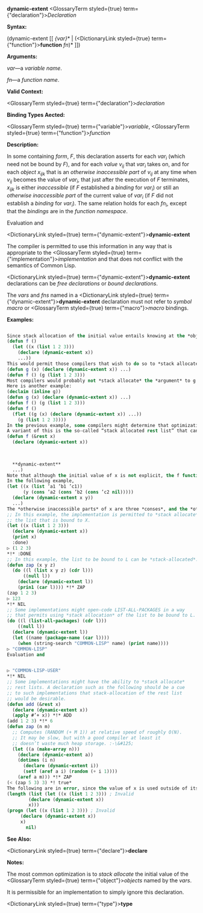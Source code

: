 **dynamic-extent** <GlossaryTerm styled={true} term={"declaration"}><i>Declaration</i></GlossaryTerm> 



**Syntax:** 



(dynamic-extent [[ *\{var\}*\* | (<DictionaryLink styled={true} term={"function"}><b>function</b></DictionaryLink> *fn*)\* ]]) 



**Arguments:** 



*var*—a *variable name*. 



*fn*—a *function name*. 



**Valid Context:** 



<GlossaryTerm styled={true} term={"declaration"}><i>declaration</i></GlossaryTerm> 



**Binding Types Aected:** 



<GlossaryTerm styled={true} term={"variable"}><i>variable</i></GlossaryTerm>, <GlossaryTerm styled={true} term={"function"}><i>function</i></GlossaryTerm> 



**Description:** 



In some containing <i>form</i>, <i>F</i>, this declaration asserts for each <i>var<sub>i</sub></i> (which need not be bound by <i>F</i>), and for each <i>value v<sub>ij</sub></i> that <i>var<sub>i</sub></i> takes on, and for each <i>object x<sub>ijk</sub></i> that is an <i>otherwise inaccessible part</i> of <i>v<sub>ij</sub></i> at any time when <i>v<sub>ij</sub></i> becomes the value of <i>var<sub>i</sub></i>, that just after the execution of <i>F</i> terminates, <i>x<sub>ijk</sub></i> is either <i>inaccessible</i> (if <i>F</i> established a <i>binding</i> for <i>var<sub>i</sub></i>) or still an <i>otherwise inaccessible part</i> of the current value of <i>var<sub>i</sub></i> (if <i>F</i> did not establish a <i>binding</i> for <i>var<sub>i</sub></i>). The same relation holds for each <i>fn<sub>i</sub></i>, except that the <i>bindings</i> are in the <i>function namespace</i>. 



Evaluation and 



 



 



<DictionaryLink styled={true} term={"dynamic-extent"}><b>dynamic-extent</b></DictionaryLink> 



The compiler is permitted to use this information in any way that is appropriate to the <GlossaryTerm styled={true} term={"implementation"}><i>implementation</i></GlossaryTerm> and that does not conflict with the semantics of Common Lisp. 



<DictionaryLink styled={true} term={"dynamic-extent"}><b>dynamic-extent</b></DictionaryLink> declarations can be *free declarations* or *bound declarations*. 



The *vars* and *fns* named in a <DictionaryLink styled={true} term={"dynamic-extent"}><b>dynamic-extent</b></DictionaryLink> declaration must not refer to *symbol macro* or <GlossaryTerm styled={true} term={"macro"}><i>macro</i></GlossaryTerm> bindings. 



**Examples:**
```lisp

Since stack allocation of the initial value entails knowing at the *object*’s creation time that the *object* can be *stack-allocated*, it is not generally useful to make a **dynamic-extent** *declaration* for *variables* which have no lexically apparent initial value. For example, it is probably useful to write: 
(defun f () 
  (let ((x (list 1 2 3))) 
    (declare (dynamic-extent x)) 
    ...)) 
This would permit those compilers that wish to do so to *stack allocate* the list held by the local variable x. It is permissible, but in practice probably not as useful, to write: 
(defun g (x) (declare (dynamic-extent x)) ...) 
(defun f () (g (list 1 2 3))) 
Most compilers would probably not *stack allocate* the *argument* to g in f because it would be a modularity violation for the compiler to assume facts about g from within f. Only an implementation that was willing to be responsible for recompiling f if the definition of g changed incompatibly could legitimately *stack allocate* the *list* argument to g in f. 
Here is another example: 
(declaim (inline g)) 
(defun g (x) (declare (dynamic-extent x)) ...) 
(defun f () (g (list 1 2 3))) 
(defun f () 
  (flet ((g (x) (declare (dynamic-extent x)) ...)) 
    (g (list 1 2 3)))) 
In the previous example, some compilers might determine that optimization was possible and others might not. 
A variant of this is the so-called “stack allocated rest list” that can be achieved (in implementations supporting the optimization) by: 
(defun f (&rest x) 
  (declare (dynamic-extent x)) 

  
  
  **dynamic-extent** 
  ...) 
Note that although the initial value of x is not explicit, the f function is responsible for assembling the list x from the passed arguments, so the f function can be optimized by the compiler to construct a *stack-allocated* list instead of a heap-allocated list in implementations that support such. 
In the following example, 
(let ((x (list ’a1 ’b1 ’c1)) 
      (y (cons ’a2 (cons ’b2 (cons ’c2 nil))))) 
  (declare (dynamic-extent x y)) 
  ...) 
The *otherwise inaccessible parts* of x are three *conses*, and the *otherwise inaccessible parts* of y are three other *conses*. None of the symbols a1, b1, c1, a2, b2, c2, or **nil** is an *otherwise inaccessible part* of x or y because each is *interned* and hence *accessible* by the *package* (or *packages*) in which it is *interned*. However, if a freshly allocated *uninterned symbol* had been used, it would have been an *otherwise inaccessible part* of the *list* which contained it. 
;; In this example, the implementation is permitted to *stack allocate* 
;; the list that is bound to X. 
(let ((x (list 1 2 3))) 
  (declare (dynamic-extent x)) 
  (print x) 
  :done) 
▷ (1 2 3) 
*!* :DONE 
;; In this example, the list to be bound to L can be *stack-allocated*. 
(defun zap (x y z) 
  (do ((l (list x y z) (cdr l))) 
      ((null l)) 
    (declare (dynamic-extent l)) 
    (prin1 (car l)))) *!* ZAP 
(zap 1 2 3) 
▷ 123 
*!* NIL 
;; Some implementations might open-code LIST-ALL-PACKAGES in a way 
;; that permits using *stack allocation* of the list to be bound to L. 
(do ((l (list-all-packages) (cdr l))) 
    ((null l)) 
  (declare (dynamic-extent l)) 
  (let ((name (package-name (car l)))) 
    (when (string-search "COMMON-LISP" name) (print name)))) 
▷ "COMMON-LISP" 
Evaluation and 


▷ "COMMON-LISP-USER" 
*!* NIL 
;; Some implementations might have the ability to *stack allocate* 
;; rest lists. A declaration such as the following should be a cue 
;; to such implementations that stack-allocation of the rest list 
;; would be desirable. 
(defun add (&rest x) 
  (declare (dynamic-extent x)) 
  (apply #’+ x)) *!* ADD 
(add 1 2 3) *!* 6 
(defun zap (n m) 
  ;; Computes (RANDOM (+ M 1)) at relative speed of roughly O(N). 
  ;; It may be slow, but with a good compiler at least it 
  ;; doesn’t waste much heap storage. :-\&#125; 
  (let ((a (make-array n))) 
    (declare (dynamic-extent a)) 
    (dotimes (i n) 
      (declare (dynamic-extent i)) 
      (setf (aref a i) (random (+ i 1)))) 
    (aref a m))) *!* ZAP 
(< (zap 5 3) 3) *! true* 
The following are in error, since the value of x is used outside of its *extent*: 
(length (list (let ((x (list 1 2 3))) ; Invalid 
		(declare (dynamic-extent x)) 
		x))) 
(progn (let ((x (list 1 2 3))) ; Invalid 
	 (declare (dynamic-extent x)) 
	 x) 
       nil) 

```
**See Also:** 



<DictionaryLink styled={true} term={"declare"}><b>declare</b></DictionaryLink> 



**Notes:** 



The most common optimization is to *stack allocate* the initial value of the <GlossaryTerm styled={true} term={"object"}><i>objects</i></GlossaryTerm> named by the *vars*. 



It is permissible for an implementation to simply ignore this declaration. 







 



 



<DictionaryLink styled={true} term={"type"}><b>type</b></DictionaryLink> 



